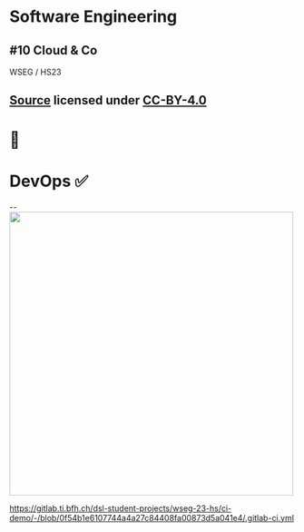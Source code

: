 # Software Engineering

## #10 Cloud & Co

WSEG / HS23

[Source](https://github.com/digital-sustainability/module-wseg/tree/main/docs/slides/content/10) licensed under [CC-BY-4.0](https://github.com/digital-sustainability/module-wseg/blob/main/LICENSE)
--
# 👀

# DevOps ✅
--
<img src="https://miro.medium.com/v2/resize:fit:2000/format:webp/1*57INuyf56018l0Y_Pel0ig.png" height="500px" />

https://gitlab.ti.bfh.ch/dsl-student-projects/wseg-23-hs/ci-demo/-/blob/0f54b1e6107744a4a27c84408fa00873d5a041e4/.gitlab-ci.yml